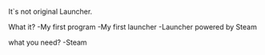 It`s not original Launcher.


What it?
-My first program
-My first launcher
-Launcher powered by Steam

what you need?
-Steam

